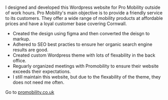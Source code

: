 I designed and developed this Wordpress website for Pro Mobility outside of work hours.
Pro Mobility's main objective is to provide a friendly service to its customers. They offer a wide range of mobility products at affordable prices and have a loyal customer base covering Cornwall.

- Created the design using figma and then converted the deisgn to markup.
- Adhered to SEO best practies to ensure her organic search engine results are good.
- Created custom Wordpress theme with lots of flexability in the back office.
- Reguarly organized meetings with Promobility to ensure their website exceeds their expectations. 
- I still maintain this website, but due to the flexability of the theme, they does not need me often.

Go to <a href="https://www.promobility.co.uk/" target="_blank">promobility.co.uk</a>